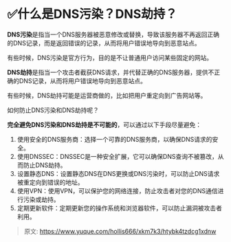 # ✅什么是DNS污染？DNS劫持？

**DNS污染**是指当一个DNS服务器被恶意修改或替换，导致该服务器不再返回正确的DNS记录，而是返回错误的记录，从而将用户错误地导向到恶意站点。



有些时候，DNS污染是官方行为，目的是不让普通用户访问某些固定的网站。



**DNS劫持**是指当一个攻击者截获DNS请求，并代替正确的DNS服务器，提供不正确的DNS记录，从而将用户错误地导向到恶意站点。



有些时候，DNS劫持可能是运营商做的，比如把用户重定向到广告网站等。



如何防止DNS污染和DNS劫持呢？



**完全避免DNS污染和DNS劫持是不可能的**，可以通过以下手段尽量避免：



1. 使用安全的DNS服务商：选择一个可靠的DNS服务商，以确保DNS请求的安全。
2. 使用DNSSEC：DNSSEC是一种安全扩展，它可以确保DNS查询不被篡改，从而防止DNS劫持。
3. 设置静态DNS：设置静态DNS在DNS更换或DNS污染时，可以防止DNS请求被重定向到错误的地址。
4. 使用VPN：使用VPN，可以保护您的网络连接，防止攻击者对您的DNS通信进行污染或劫持。
5. 定期更新软件：定期更新您的操作系统和浏览器软件，可以防止漏洞被攻击者利用。



> 原文: <https://www.yuque.com/hollis666/xkm7k3/htybk4tzdcg1xdnw>